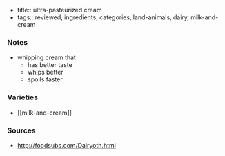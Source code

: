 - title:: ultra-pasteurized cream
- tags:: reviewed, ingredients, categories, land-animals, dairy, milk-and-cream
### Notes
- whipping cream that
	- has better taste
	- whips better
	- spoils faster

### Varieties
* [[milk-and-cream]]

### Sources
* http://foodsubs.com/Dairyoth.html
